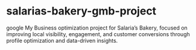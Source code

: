 # salarias-bakery-gmb-project
google My Business optimization project for Salaria’s Bakery, focused on improving local visibility, engagement, and customer conversions through profile optimization and data-driven insights.
